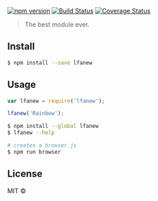[![npm version](https://badge.fury.io/js/lfa.svg)](http://badge.fury.io/js/lfa) [![Build Status](https://travis-ci.org/learnfwd/lfa.svg?branch=amadeus)](https://travis-ci.org/learnfwd/lfa)  [![Coverage Status](https://img.shields.io/coveralls/learnfwd/lfa/amadeus.svg)](https://coveralls.io/r/learnfwd/lfa?branch=amadeus)

> The best module ever.


## Install

```sh
$ npm install --save lfanew
```


## Usage

```js
var lfanew = require('lfanew');

lfanew('Rainbow');
```

```sh
$ npm install --global lfanew
$ lfanew --help
```

```sh
# creates a browser.js
$ npm run browser
```


## License

MIT © []()
